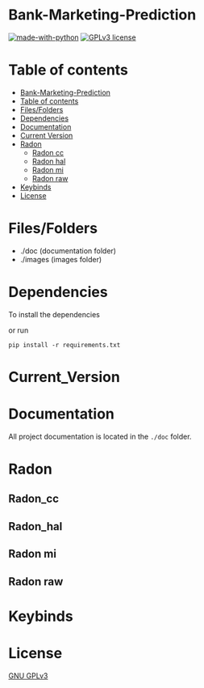 # Bank-Marketing-Prediction


[![made-with-python](https://img.shields.io/badge/Made%20with-Python-1f425f.svg)](https://www.python.org/) [![GPLv3 license](https://img.shields.io/badge/License-GPLv3-blue.svg)](http://perso.crans.org/besson/LICENSE.html)

# Table of contents

<!--ts-->
  * [Bank-Marketing-Prediction](#Bank-Marketing-Prediction)
  * [Table of contents](#Table_of_contents)
  * [Files/Folders](#Files/Folders)
  * [Dependencies](#Dependencies)
  * [Documentation](#Documentation)
  * [Current Version](#Current_Version)
  * [Radon](#Radon)
    * [Radon cc](#Radon_cc)
    * [Radon hal](#Radon_hal)
    * [Radon mi](#Radon_mi)
    * [Radon raw](#Radon_raw)
  * [Keybinds](#Keybinds)
  * [License](#License)
<!--te-->

# Files/Folders

<ul>
  <li> ./doc (documentation folder) </li>
  <li> ./images (images folder) </li>
</ul>


# Dependencies

To install the dependencies

<ul>
</ul>

or run


```shell
pip install -r requirements.txt
```

# Current_Version


# Documentation

All project documentation is located in the `./doc`  folder.

# Radon

## Radon_cc



## Radon_hal


## Radon mi



## Radon raw




# Keybinds

<ul>
</ul>

# License

[GNU GPLv3](https://choosealicense.com/licenses/gpl-3.0/)